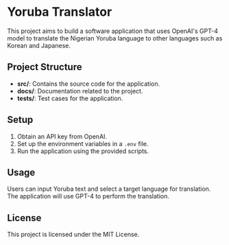 # Yoruba Translator

This project aims to build a software application that uses OpenAI's GPT-4 model to translate the Nigerian Yoruba language to other languages such as Korean and Japanese.

## Project Structure

- **src/**: Contains the source code for the application.
- **docs/**: Documentation related to the project.
- **tests/**: Test cases for the application.

## Setup

1. Obtain an API key from OpenAI.
2. Set up the environment variables in a `.env` file.
3. Run the application using the provided scripts.

## Usage

Users can input Yoruba text and select a target language for translation. The application will use GPT-4 to perform the translation.

## License

This project is licensed under the MIT License.
